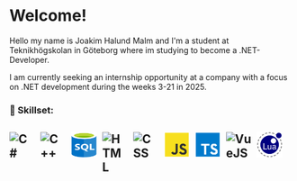 # Welcome!
Hello my name is Joakim Halund Malm and I'm a student at Teknikhögskolan in Göteborg where im studying to become a .NET-Developer.

I am currently seeking an internship opportunity at a company with a focus on .NET development during the weeks 3-21 in 2025.
### 🥷 Skillset: 
<img alt="C#" width="45px" align="left" style="padding-right:10px"
  src="https://cdn.jsdelivr.net/gh/devicons/devicon/icons/csharp/csharp-original.svg" />
<img alt="C++" width="45px" align="left" style="padding-right:10px"
  src="https://cdn.jsdelivr.net/gh/devicons/devicon/icons/cplusplus/cplusplus-original.svg"/>
<img alt="SQL" width="45px" height="45px" align="left" style="padding-right:10px"
  src="https://github.com/JoakimHaglund/JoakimHaglund/blob/main/Icons/sql-database-generic.svg"/>
<img alt="HTML" width="45px" align="left" style="padding-right:10px"
  src="https://cdn.jsdelivr.net/gh/devicons/devicon/icons/html5/html5-plain-wordmark.svg"/>
<img alt="CSS" width="45px" align="left" style="padding-right:10px"
  src="https://cdn.jsdelivr.net/gh/devicons/devicon/icons/css3/css3-plain-wordmark.svg"/>
<img alt="Javascript" width="45px" height="45px" align="left" style="padding-right:10px"
  src="https://github.com/JoakimHaglund/JoakimHaglund/blob/main/Icons/javascript.svg"/>
<img alt="Typescript" width="45px" height="45px" align="left" style="padding-right:10px"
  src="https://github.com/JoakimHaglund/JoakimHaglund/blob/main/Icons/typescript.svg"/>
<img alt="VueJS" width="45px" align="left" style="padding-right:10px"
  src="https://img.jsdelivr.com/raw.githubusercontent.com/devicons/devicon/master/icons/vuejs/vuejs-original.svg">
<img alt="Lua" width="45px" height="45px" align="left" style="padding-right:10px"
  src="https://github.com/JoakimHaglund/JoakimHaglund/blob/main/Icons/lua.svg"/>
<br />
<br />
---
<!--#### What I'm currently doing:
🌱 School: 

🔭 I’m currently working on a dietary app. at the moment it is in the planning stage and will use all the technologies i learn in school. The project is intended to help me retain knowledge from school courses and give me free regin to dig deeper in the technologies an techniques we learn at school and explore new ones. 


**JoakimHaglund/JoakimHaglund** is a ✨ _special_ ✨ repository because its `README.md` (this file) appears on your GitHub profile.

Here are some ideas to get you started:

- 🔭 I’m currently working on ...
- 
- 👯 I’m looking to collaborate on ...
- 🤔 I’m looking for help with ...
- 💬 Ask me about ...
- 📫 How to reach me: ...
- 😄 Pronouns: ...
- ⚡ Fun fact: ...
-->
